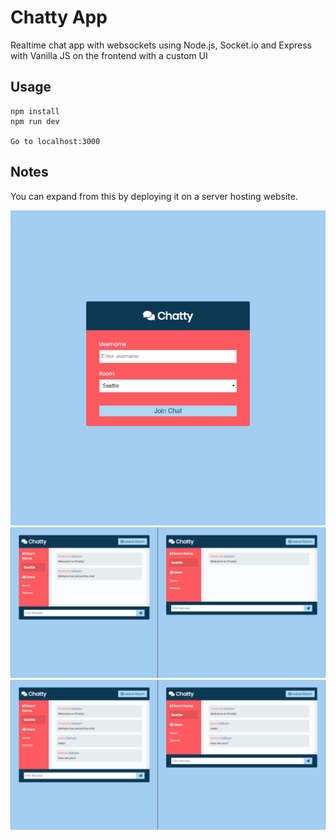 # Chatty App
Realtime chat app with websockets using Node.js, Socket.io and Express with Vanilla JS on the frontend with a custom UI

## Usage
```
npm install
npm run dev

Go to localhost:3000
```

## Notes
You can expand from this by deploying it on a server hosting website.



![Screenshots](https://github.com/DanielLvovsky/ChattyApp/blob/master/4.png)
![Screenshots](https://github.com/DanielLvovsky/ChattyApp/blob/master/2.png)
![Screenshots](https://github.com/DanielLvovsky/ChattyApp/blob/master/3.png)
